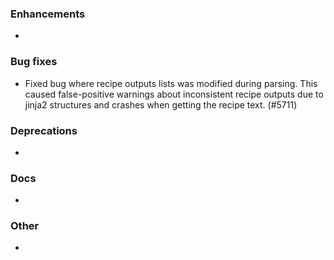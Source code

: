 ### Enhancements

* <news item>

### Bug fixes

* Fixed bug where recipe outputs lists was modified during parsing. This
  caused false-positive warnings about inconsistent recipe outputs due to
  jinja2 structures and crashes when getting the recipe text. (#5711)

### Deprecations

* <news item>

### Docs

* <news item>

### Other

* <news item>
